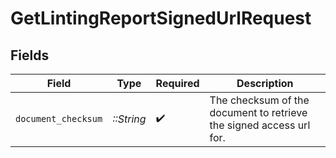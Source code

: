 # GetLintingReportSignedUrlRequest


## Fields

| Field                                                               | Type                                                                | Required                                                            | Description                                                         |
| ------------------------------------------------------------------- | ------------------------------------------------------------------- | ------------------------------------------------------------------- | ------------------------------------------------------------------- |
| `document_checksum`                                                 | *::String*                                                          | :heavy_check_mark:                                                  | The checksum of the document to retrieve the signed access url for. |